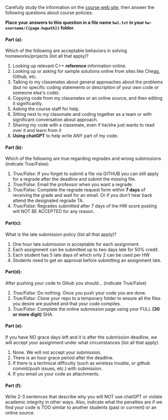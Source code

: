 Carefully study the information on the [course web site]({{site.url}}), then answer the following questions about course policies:

**Place your answers to this question in a file name `hw1.txt` in your `hw-username/{{page.hwpath}}` folder.**

#### Part (a): 
Which of the following are acceptable behaviors in solving homeworks/projects (list all that apply)?

1. Looking up relevant C++ **reference** information online.
1. Looking up or asking for sample solutions online from sites like Chegg, Github, etc.
1. Talking to my classmates about general approaches about the problems (but no specific coding statements or description of your own code or someone else's code).
1. Copying code from my classmates or an online source, and then editing it significantly.
1. Asking the course staff for help.
1. Sitting next to my classmate and coding together as a team or with significant conversation about approach.
1. Sharing my code with a classmate, even if he/she just wants to read over it and learn from it
1. **Using chatGPT** to help write ANY part of my code.

#### Part (b): 
Which of the following are true regarding regrades and wrong submissions (indicate True/False):

1. *True/False*: If you forget to submit a file via GITHUB you can still apply for a regrade after the deadline and submit the missing file.
1. *True/False*: Email the professor when you want a regrade.
1. *True/False*: Complete the regrade request form within **7 days** of receiving the grade and wait for an email.  Or if you don't hear back attend the designated regrade TA.
1. *True/False*: Regrades submitted after 7 days of the HW score posting will NOT BE ACCEPTED for any reason.

#### Part(c): 
What is the late submission policy (list all that apply)?

1. One hour late submission is acceptable for each assignment.
1. Each assignment can be submitted up to two days late for 50% credit.
1. Each student has 5 late days of which only 2 can be used per HW
1. Students need to get an approval before submitting an assignment late.

#### Part(d): 
After pushing your code to Gihub you should...  (indicate True/False)

1. *True/False*: Do nothing.  Once you push your code you are done.
1. *True/False*: Clone your repo to a temporary folder to ensure all the files you desire are pushed and that your code compiles.
1. *True/False*: Complete the online submission page using your FULL **(30 or more digit)** SHA.


#### Part (e): 
If you have NO grace days left and it is after the submission deadline, we will accept your assignment under what circumstances  (list all that apply).

1. None.  We will not accept your submission.
1. There is an hour grace period after the deadline.
1. If there is a technical difficulty (such as wireless trouble, or github commit/push issues, etc.) with submission.
1. If you email us your code as attachments.

#### Part (f): 
Write 2-3 sentences that describe why you will NOT use chatGPT or violate academic integrity in other ways. Also, indicate what the penalties are if we find your code is TOO similar to another students (past or currrent) or an online source. 


